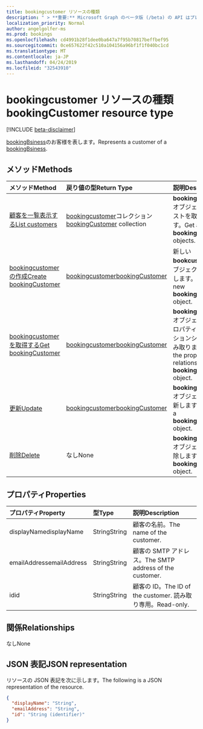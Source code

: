 ```yaml
---
title: bookingcustomer リソースの種類
description: " > **重要:** Microsoft Graph のベータ版 (/beta) の API はプレビュー中であるため、変更されることがあります。 実稼働アプリケーションでこれらの API を使用することは、サポートされていません。"
localization_priority: Normal
author: angelgolfer-ms
ms.prod: bookings
ms.openlocfilehash: cd4991b28f1dee0ba647a7f95b70817beffbef95
ms.sourcegitcommit: 0ce657622f42c510a104156a96bf1f1f040bc1cd
ms.translationtype: MT
ms.contentlocale: ja-JP
ms.lasthandoff: 04/24/2019
ms.locfileid: "32543910"
---
```

# <a name="bookingcustomer-resource-type"></a><span data-ttu-id="db1fb-104">bookingcustomer リソースの種類</span><span class="sxs-lookup"><span data-stu-id="db1fb-104">bookingCustomer resource type</span></span>

 [!INCLUDE [beta-disclaimer](../../includes/beta-disclaimer.md)]
 
<span data-ttu-id="db1fb-105">[bookingBsiness](bookingbusiness.md)のお客様を表します。</span><span class="sxs-lookup"><span data-stu-id="db1fb-105">Represents a customer of a [bookingBsiness](bookingbusiness.md).</span></span>


## <a name="methods"></a><span data-ttu-id="db1fb-106">メソッド</span><span class="sxs-lookup"><span data-stu-id="db1fb-106">Methods</span></span>

| <span data-ttu-id="db1fb-107">メソッド</span><span class="sxs-lookup"><span data-stu-id="db1fb-107">Method</span></span>           | <span data-ttu-id="db1fb-108">戻り値の型</span><span class="sxs-lookup"><span data-stu-id="db1fb-108">Return Type</span></span>    |<span data-ttu-id="db1fb-109">説明</span><span class="sxs-lookup"><span data-stu-id="db1fb-109">Description</span></span>|
|:---------------|:--------|:----------|
|[<span data-ttu-id="db1fb-110">顧客を一覧表示する</span><span class="sxs-lookup"><span data-stu-id="db1fb-110">List customers</span></span>](../api/bookingbusiness-list-customers.md) | <span data-ttu-id="db1fb-111">[bookingcustomer](bookingcustomer.md)コレクション</span><span class="sxs-lookup"><span data-stu-id="db1fb-111">[bookingCustomer](bookingcustomer.md) collection</span></span> | <span data-ttu-id="db1fb-112">**bookingcustomer**オブジェクトのリストを取得します。</span><span class="sxs-lookup"><span data-stu-id="db1fb-112">Get a list of **bookingCustomer** objects.</span></span> |
|[<span data-ttu-id="db1fb-113">bookingcustomer の作成</span><span class="sxs-lookup"><span data-stu-id="db1fb-113">Create bookingCustomer</span></span>](../api/bookingbusiness-post-customers.md) | [<span data-ttu-id="db1fb-114">bookingcustomer</span><span class="sxs-lookup"><span data-stu-id="db1fb-114">bookingCustomer</span></span>](bookingcustomer.md) | <span data-ttu-id="db1fb-115">新しい**bookcustomer**オブジェクトを作成します。</span><span class="sxs-lookup"><span data-stu-id="db1fb-115">Create a new **bookingCustomer** object.</span></span> |
|[<span data-ttu-id="db1fb-116">bookingcustomer を取得する</span><span class="sxs-lookup"><span data-stu-id="db1fb-116">Get bookingCustomer</span></span>](../api/bookingcustomer-get.md) | [<span data-ttu-id="db1fb-117">bookingcustomer</span><span class="sxs-lookup"><span data-stu-id="db1fb-117">bookingCustomer</span></span>](bookingcustomer.md) |<span data-ttu-id="db1fb-118">**bookingcustomer**オブジェクトのプロパティとリレーションシップを読み取ります。</span><span class="sxs-lookup"><span data-stu-id="db1fb-118">Read the properties and relationships of a **bookingCustomer** object.</span></span>|
|[<span data-ttu-id="db1fb-119">更新</span><span class="sxs-lookup"><span data-stu-id="db1fb-119">Update</span></span>](../api/bookingcustomer-update.md) | [<span data-ttu-id="db1fb-120">bookingcustomer</span><span class="sxs-lookup"><span data-stu-id="db1fb-120">bookingCustomer</span></span>](bookingcustomer.md) |<span data-ttu-id="db1fb-121">**bookingcustomer**オブジェクトを更新します。</span><span class="sxs-lookup"><span data-stu-id="db1fb-121">Update a **bookingCustomer** object.</span></span> |
|[<span data-ttu-id="db1fb-122">削除</span><span class="sxs-lookup"><span data-stu-id="db1fb-122">Delete</span></span>](../api/bookingcustomer-delete.md) | <span data-ttu-id="db1fb-123">なし</span><span class="sxs-lookup"><span data-stu-id="db1fb-123">None</span></span> |<span data-ttu-id="db1fb-124">**bookingcustomer**オブジェクトを削除します。</span><span class="sxs-lookup"><span data-stu-id="db1fb-124">Delete a **bookingCustomer** object.</span></span> |

## <a name="properties"></a><span data-ttu-id="db1fb-125">プロパティ</span><span class="sxs-lookup"><span data-stu-id="db1fb-125">Properties</span></span>
| <span data-ttu-id="db1fb-126">プロパティ</span><span class="sxs-lookup"><span data-stu-id="db1fb-126">Property</span></span>     | <span data-ttu-id="db1fb-127">型</span><span class="sxs-lookup"><span data-stu-id="db1fb-127">Type</span></span>   |<span data-ttu-id="db1fb-128">説明</span><span class="sxs-lookup"><span data-stu-id="db1fb-128">Description</span></span>|
|:---------------|:--------|:----------|
|<span data-ttu-id="db1fb-129">displayName</span><span class="sxs-lookup"><span data-stu-id="db1fb-129">displayName</span></span>|<span data-ttu-id="db1fb-130">String</span><span class="sxs-lookup"><span data-stu-id="db1fb-130">String</span></span>|<span data-ttu-id="db1fb-131">顧客の名前。</span><span class="sxs-lookup"><span data-stu-id="db1fb-131">The name of the customer.</span></span>|
|<span data-ttu-id="db1fb-132">emailAddress</span><span class="sxs-lookup"><span data-stu-id="db1fb-132">emailAddress</span></span>|<span data-ttu-id="db1fb-133">String</span><span class="sxs-lookup"><span data-stu-id="db1fb-133">String</span></span>|<span data-ttu-id="db1fb-134">顧客の SMTP アドレス。</span><span class="sxs-lookup"><span data-stu-id="db1fb-134">The SMTP address of the customer.</span></span>|
|<span data-ttu-id="db1fb-135">id</span><span class="sxs-lookup"><span data-stu-id="db1fb-135">id</span></span>|<span data-ttu-id="db1fb-136">String</span><span class="sxs-lookup"><span data-stu-id="db1fb-136">String</span></span>| <span data-ttu-id="db1fb-137">顧客の ID。</span><span class="sxs-lookup"><span data-stu-id="db1fb-137">The ID of the customer.</span></span> <span data-ttu-id="db1fb-138">読み取り専用。</span><span class="sxs-lookup"><span data-stu-id="db1fb-138">Read-only.</span></span>|

## <a name="relationships"></a><span data-ttu-id="db1fb-139">関係</span><span class="sxs-lookup"><span data-stu-id="db1fb-139">Relationships</span></span>
<span data-ttu-id="db1fb-140">なし</span><span class="sxs-lookup"><span data-stu-id="db1fb-140">None</span></span>


## <a name="json-representation"></a><span data-ttu-id="db1fb-141">JSON 表記</span><span class="sxs-lookup"><span data-stu-id="db1fb-141">JSON representation</span></span>

<span data-ttu-id="db1fb-142">リソースの JSON 表記を次に示します。</span><span class="sxs-lookup"><span data-stu-id="db1fb-142">The following is a JSON representation of the resource.</span></span>

<!-- {
  "blockType": "resource",
  "optionalProperties": [

  ],
  "@odata.type": "microsoft.graph.bookingCustomer"
}-->

```json
{
  "displayName": "String",
  "emailAddress": "String",
  "id": "String (identifier)"
}

```

<!-- uuid: 8fcb5dbc-d5aa-4681-8e31-b001d5168d79
2015-10-25 14:57:30 UTC -->
<!--
{
  "type": "#page.annotation",
  "description": "bookingCustomer resource",
  "keywords": "",
  "section": "documentation",
  "tocPath": "",
  "suppressions": [
    "Error: /api-reference/beta/resources/bookingcustomer.md:\r\n      Exception processing links.\r\n    System.ArgumentException: Link Definition was null. Link text: !INCLUDE [beta-disclaimer](../../includes/beta-disclaimer.md)\r\n      at ApiDoctor.Validation.DocFile.get_LinkDestinations()\r\n      at ApiDoctor.Validation.DocSet.ValidateLinks(Boolean includeWarnings, String[] relativePathForFiles, IssueLogger issues, Boolean requireFilenameCaseMatch, Boolean printOrphanedFiles)"
  ]
}
-->

